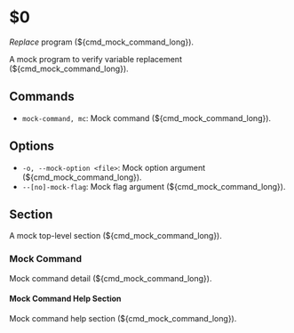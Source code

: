 $0
==

*Replace* program (${cmd_mock_command_long}).

A mock program to verify variable replacement (${cmd_mock_command_long}).

## Commands

* `mock-command, mc`: Mock command (${cmd_mock_command_long}).

## Options

* `-o, --mock-option <file>`: Mock option argument (${cmd_mock_command_long}).
* `--[no]-mock-flag`: Mock flag argument (${cmd_mock_command_long}).

## Section

A mock top-level section (${cmd_mock_command_long}).

### Mock Command

Mock command detail (${cmd_mock_command_long}).

#### Mock Command Help Section

Mock command help section (${cmd_mock_command_long}).
